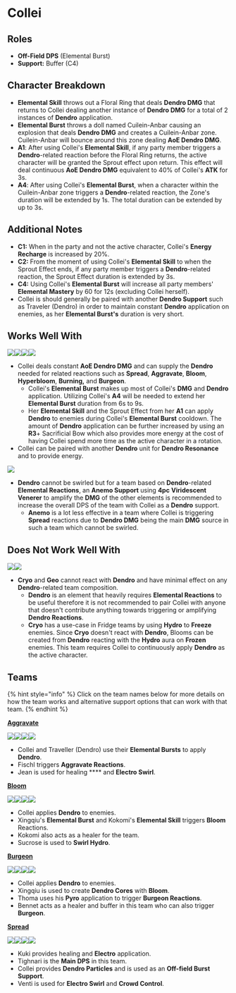 # Collei

## Roles

* **Off-Field DPS** (Elemental Burst)
* **Support:** Buffer (C4)

## Character Breakdown

* **Elemental Skill** throws out a Floral Ring that deals **Dendro DMG** that returns to Collei dealing another instance of **Dendro DMG** for a total of 2 instances of **Dendro** application.
* **Elemental Burst** throws a doll named Cuilein-Anbar causing an explosion that deals **Dendro DMG** and creates a Cuilein-Anbar zone. Cuilein-Anbar will bounce around this zone dealing **AoE Dendro DMG**.
* **A1**: After using Collei's **Elemental Skill**, if any party member triggers a **Dendro**-related reaction before the Floral Ring returns, the active character will be granted the Sprout effect upon return. This effect will deal continuous **AoE Dendro DMG** equivalent to 40% of Collei's **ATK** for 3s.
* **A4**: After using Collei's **Elemental Burst**, when a character within the Cuilein-Anbar zone triggers a **Dendro**-related reaction, the Zone's duration will be extended by 1s. The total duration can be extended by up to 3s.

## Additional Notes

* **C1:** When in the party and not the active character, Collei's **Energy Recharge** is increased by 20%.
* **C2:** From the moment of using Collei's **Elemental Skill** to when the Sprout Effect ends, if any party member triggers a **Dendro**-related reaction, the Sprout Effect duration is extended by 3s.
* **C4:** Using Collei's **Elemental Burst** will increase all party members' **Elemental Mastery** by 60 for 12s (excluding Collei herself).
* Collei is should generally be paired with another **Dendro Support** such as Traveler (Dendro) in order to maintain constant **Dendro** application on enemies, as her **Elemental Burst's** duration is very short.

## Works Well With

![](../../.gitbook/assets/ui\_icon\_dendro.webp)![](../../.gitbook/assets/ui\_icon\_electro.webp)![](../../.gitbook/assets/ui\_icon\_hydro.webp)![](../../.gitbook/assets/ui\_icon\_pyro.webp)

* Collei deals constant **AoE Dendro DMG** and can supply the **Dendro** needed for related reactions such as **Spread**, **Aggravate**, **Bloom**, **Hyperbloom**, **Burning,** and **Burgeon**.&#x20;
  * Collei's **Elemental Burst** makes up most of Collei's **DMG** and **Dendro** application. Utilizing Collei's **A4** will be needed to extend her **Elemental Burst** duration from 6s to 9s.
  * Her **Elemental Skill** and the Sprout Effect from her **A1** can apply **Dendro** to enemies during Collei's **Elemental Burst** cooldown. The amount of **Dendro** application can be further increased by using an **R3**+ Sacrificial Bow which also provides more energy at the cost of having Collei spend more time as the active character in a rotation.&#x20;
* Collei can be paired with another **Dendro** unit for **Dendro Resonance** and to provide energy.

![](../../.gitbook/assets/ui\_icon\_anemo.webp)

* **Dendro** cannot be swirled but for a team based on **Dendro**-related **Elemental Reactions**, an **Anemo Support** using **4pc** **Viridescent Venerer** to amplify the **DMG** of the other elements is recommended to increase the overall DPS of the team with Collei as a **Dendro** support.
  * **Anemo** is a lot less effective in a team where Collei is triggering **Spread** reactions due to **Dendro DMG** being the main **DMG** source in such a team which cannot be swirled.

## Does Not Work Well With&#x20;

![](../../.gitbook/assets/ui\_icon\_cryo.webp)![](../../.gitbook/assets/ui\_icon\_geo.webp)

* **Cryo** and **Geo** cannot react with **Dendro** and have minimal effect on any **Dendro**-related team composition.
  * **Dendro** is an element that heavily requires **Elemental Reactions** to be useful therefore it is not recommended to pair Collei with anyone that doesn't contribute anything towards triggering or amplifying **Dendro Reactions**.
  * **Cryo** has a use-case in Fridge teams by using **Hydro** to **Freeze** enemies. Since **Cryo** doesn't react with **Dendro**, Blooms can be created from **Dendro** reacting with the **Hydro** aura on **Frozen** enemies. This team requires Collei to continuously apply **Dendro** as the active character.

## Teams

{% hint style="info" %}
Click on the team names below for more details on how the team works and alternative support options that can work with that team.
{% endhint %}

****[**Aggravate**](../../teams/quicken-aggravate.md)****

![](../../.gitbook/assets/ui\_avataricon\_fischl.png)![](../../.gitbook/assets/ui\_avataricon\_collei.png)![](../../.gitbook/assets/ui\_avataricon\_traveler\_dendro.png)![](../../.gitbook/assets/ui\_avataricon\_jean.png)

* Collei and Traveller (Dendro) use their **Elemental Bursts** to apply **Dendro**.
* Fischl triggers **Aggravate Reactions**.&#x20;
* Jean is used for healing **** and **Electro Swirl**.

****[**Bloom**](../../teams/anemo-1.md)****

![](../../.gitbook/assets/ui\_avataricon\_kokomi.png)![](../../.gitbook/assets/ui\_avataricon\_collei.png)![](../../.gitbook/assets/ui\_avataricon\_xingqiu.png)![](../../.gitbook/assets/ui\_avataricon\_sucrose.png)

* Collei applies **Dendro** to enemies.
* Xingqiu's **Elemental Burst** and Kokomi's **Elemental Skill** triggers **Bloom** Reactions.&#x20;
* Kokomi also acts as a healer for the team.&#x20;
* Sucrose is used to **Swirl Hydro**.

****[**Burgeon**](../../teams/bloom-burgeon.md)****

![](../../.gitbook/assets/ui\_avataricon\_thoma.png)![](../../.gitbook/assets/ui\_avataricon\_collei.png)![](../../.gitbook/assets/ui\_avataricon\_xingqiu.png)![](../../.gitbook/assets/ui\_avataricon\_bennett.png)

* Collei applies **Dendro** to enemies.
* Xingqiu is used to create **Dendro Cores** with **Bloom**.&#x20;
* Thoma uses his **Pyro** application to trigger **Burgeon Reactions**.&#x20;
* Bennet acts as a healer and buffer in this team who can also trigger **Burgeon**.

****[**Spread**](../../teams/quicken-spread.md)****

![](../../.gitbook/assets/ui\_avataricon\_tighnari.png)![](../../.gitbook/assets/ui\_avataricon\_collei.png)![](../../.gitbook/assets/ui\_avataricon\_kuki\_shinobu.png)![](../../.gitbook/assets/ui\_avataricon\_venti.png)

* Kuki provides healing and **Electro** application.&#x20;
* Tighnari is the **Main DPS** in this team.
* Collei provides **Dendro Particles** and is used as an **Off-field Burst Support**.&#x20;
* Venti is used for **Electro Swirl** and **Crowd Control**.
